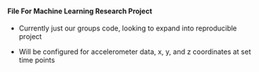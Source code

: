 #### File For Machine Learning Research Project

- Currently just our groups code, looking to expand into reproducible project

- Will be configured for accelerometer data, x, y, and z coordinates at set time points